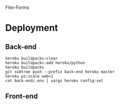 Flex-Forms

# Deployment

## Back-end

```
heroku buildpacks:clear
heroku buildpacks:add heroku/python
heroku buildpacks
git subtree push --prefix back-end heroku master
heroku ps:scale web=1
cat back-end/.env | xargs heroku config:set
```

## Front-end
